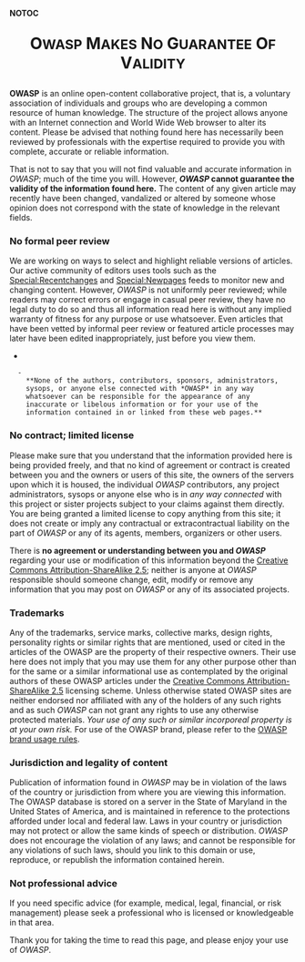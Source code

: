 __NOTOC__

<div align="center" style="text-align: center; font-size: 200%; font-weight: bold; margin: 10px auto;">

O<small>WASP</small> M<small>AKES</small> N<small>O</small>
G<small>UARANTEE</small> O<small>F</small> V<small>ALIDITY</small>

</div>

**OWASP** is an online open-content collaborative project, that is, a
voluntary association of individuals and groups who are developing a
common resource of human knowledge. The structure of the project allows
anyone with an Internet connection and World Wide Web browser to alter
its content. Please be advised that nothing found here has necessarily
been reviewed by professionals with the expertise required to provide
you with complete, accurate or reliable information.

That is not to say that you will not find valuable and accurate
information in *OWASP*; much of the time you will. However, ***OWASP*
cannot guarantee the validity of the information found here.** The
content of any given article may recently have been changed, vandalized
or altered by someone whose opinion does not correspond with the state
of knowledge in the relevant fields.

### No formal peer review

We are working on ways to select and highlight reliable versions of
articles. Our active community of editors uses tools such as the
[Special:Recentchanges](Special:Recentchanges "wikilink") and
[Special:Newpages](Special:Newpages "wikilink") feeds to monitor new and
changing content. However, *OWASP* is not uniformly peer reviewed; while
readers may correct errors or engage in casual peer review, they have no
legal duty to do so and thus all information read here is without any
implied warranty of fitness for any purpose or use whatsoever. Even
articles that have been vetted by informal peer review or featured
article processes may later have been edited inappropriately, just
before you view them.

  -

      -
        **None of the authors, contributors, sponsors, administrators,
        sysops, or anyone else connected with *OWASP* in any way
        whatsoever can be responsible for the appearance of any
        inaccurate or libelous information or for your use of the
        information contained in or linked from these web pages.**

### No contract; limited license

Please make sure that you understand that the information provided here
is being provided freely, and that no kind of agreement or contract is
created between you and the owners or users of this site, the owners of
the servers upon which it is housed, the individual *OWASP*
contributors, any project administrators, sysops or anyone else who is
in *any way connected* with this project or sister projects subject to
your claims against them directly. You are being granted a limited
license to copy anything from this site; it does not create or imply any
contractual or extracontractual liability on the part of *OWASP* or any
of its agents, members, organizers or other users.

There is **no agreement or understanding between you and *OWASP***
regarding your use or modification of this information beyond the
[Creative Commons
Attribution-ShareAlike 2.5](http://creativecommons.org/licenses/by-sa/2.5/);
neither is anyone at *OWASP* responsible should someone change, edit,
modify or remove any information that you may post on *OWASP* or any of
its associated projects.

### Trademarks

Any of the trademarks, service marks, collective marks, design rights,
personality rights or similar rights that are mentioned, used or cited
in the articles of the OWASP are the property of their respective
owners. Their use here does not imply that you may use them for any
other purpose other than for the same or a similar informational use as
contemplated by the original authors of these OWASP articles under the
[Creative Commons
Attribution-ShareAlike 2.5](http://creativecommons.org/licenses/by-sa/2.5/)
licensing scheme. Unless otherwise stated OWASP sites are neither
endorsed nor affiliated with any of the holders of any such rights and
as such *OWASP* can not grant any rights to use any otherwise protected
materials. *Your use of any such or similar incorporeal property is at
your own risk.* For use of the OWASP brand, please refer to the [OWASP
brand usage rules](OWASP_brand_usage_rules "wikilink").

### Jurisdiction and legality of content

Publication of information found in *OWASP* may be in violation of the
laws of the country or jurisdiction from where you are viewing this
information. The OWASP database is stored on a server in the State of
Maryland in the United States of America, and is maintained in reference
to the protections afforded under local and federal law. Laws in your
country or jurisdiction may not protect or allow the same kinds of
speech or distribution. *OWASP* does not encourage the violation of any
laws; and cannot be responsible for any violations of such laws, should
you link to this domain or use, reproduce, or republish the information
contained herein.

### Not professional advice

If you need specific advice (for example, medical, legal, financial, or
risk management) please seek a professional who is licensed or
knowledgeable in that area.

Thank you for taking the time to read this page, and please enjoy your
use of *OWASP*.